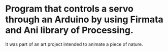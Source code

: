 # Program that controls a servo through an Arduino by using Firmata and Ani library of Processing. 
 It was part of an art project intended to animate a piece of nature. 
